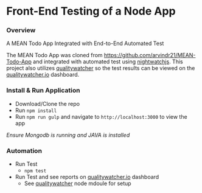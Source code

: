 Front-End Testing of a Node App
=============
### Overview

A MEAN Todo App Integrated with End-to-End Automated Test

The MEAN Todo App was cloned from https://github.com/arvindr21/MEAN-Todo-App 
and integrated with automated test using [nightwatchjs](http://nightwatchjs.org/). 
This project also utilizes [qualitywatcher](https://github.com/QualityWorksCG/qualitywatcher) 
so the test results can be viewed on the [qualitywatcher.io](http://qualitywatcher.io/) dashboard.

### Install & Run Application

* Download/Clone the repo
* Run `npm install`
* Run `npm run gulp` and navigate to `http://localhost:3000` to view the app

_*Ensure Mongodb is running and JAVA is installed*_

### Automation

* Run Test
    * `npm test`
* Run Test and see reports on [qualitywatcher.io](http://qualitywatcher.io/) dashboard
    * See [qualitywatcher](https://github.com/QualityWorksCG/qualitywatcher) node mdoule for setup